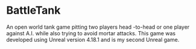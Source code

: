 # BattleTank
An open world tank game pitting two players head -to-head or one player against A.I. while also trying to avoid mortar attacks. This game was developed using Unreal version 4.18.1 and is my second Unreal game. 



